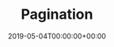 ---
title: 'Pagination'
field: 'dcterms.extent'
slug: 'dcterms-extent'
description: 'The size or duration of the resource, for example "p. 1159-1179" or "47 p."'
required: False
policy: 'Free text.'
date: '2019-05-04T00:00:00+00:00'
---
